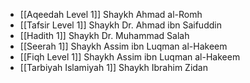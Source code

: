 - [[Aqeedah Level 1]] Shaykh Ahmad al-Romh
- [[Tafsir Level 1]] Shaykh Dr. Ahmad ibn Saifuddin
- [[Hadith 1]] Shaykh Dr. Muhammad Salah
- [[Seerah 1]] Shaykh Assim ibn Luqman al-Hakeem
- [[Fiqh Level 1]] Shaykh Assim ibn Luqman al-Hakeem
- [[Tarbiyah Islamiyah 1]] Shaykh Ibrahim Zidan